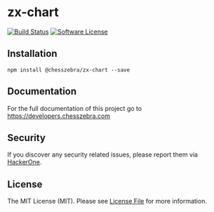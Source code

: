 # zx-chart

[![Build Status][ico-travis]][link-travis]
[![Software License][ico-license]](LICENSE.md)

## Installation
```
npm install @chesszebra/zx-chart --save
```

## Documentation

For the full documentation of this project go to https://developers.chesszebra.com

## Security

If you discover any security related issues, please report them via [HackerOne][link-hackerone].

## License

The MIT License (MIT). Please see [License File](LICENSE.md) for more information.

[ico-license]: https://img.shields.io/badge/license-MIT-brightgreen.svg?style=flat-square
[ico-travis]: https://img.shields.io/travis/chesszebra/zx-chart/master.svg?style=flat-square

[link-travis]: https://travis-ci.org/chesszebra/zx-chart
[link-hackerone]: https://hackerone.com/chesszebra
